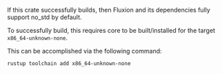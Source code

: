 If this crate successfully builds, then Fluxion and its dependencies fully support no_std by default.

To successfully build, this requires core to be built/installed for the target `x86_64-unknown-none`.

This can be accomplished via the following command:
```sh
rustup toolchain add x86_64-unknown-none
```